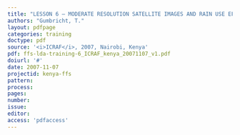 ```yaml
---
title: "LESSON 6 – MODERATE RESOLUTION SATELLITE IMAGES AND RAIN USE EFFICIENCY."
authors: "Gumbricht, T."
layout: pdfpage
categories: training
doctype: pdf
source: '<i>ICRAF</i>, 2007, Nairobi, Kenya'
pdf: ffs-lda-training-6_ICRAF_kenya_20071107_v1.pdf
doiurl: '#'
date: 2007-11-07
projectid: kenya-ffs
pattern:
process:
pages:
number:
issue:
editor:
access: 'pdfaccess'
---
```

